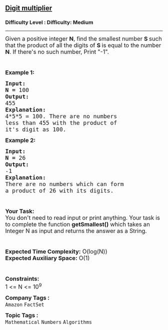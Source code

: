 <h2><a href="https://www.geeksforgeeks.org/problems/digit-multiplier3000/1?page=2&difficulty=Medium&status=unsolved&sortBy=submissions">Digit multiplier</a></h2><h3>Difficulty Level : Difficulty: Medium</h3><hr><div class="problems_problem_content__Xm_eO"><p><span style="font-size:18px">Given a positive integer <strong>N</strong>, find the smallest number <strong>S </strong>such that the product of all the digits of <strong>S </strong>is equal to the number <strong>N</strong>. If there's no such number, Print "-1".</span></p>

<p>&nbsp;</p>

<p><span style="font-size:18px"><strong>Example 1:</strong></span></p>

<pre><span style="font-size:18px"><strong>Input:</strong></span>
<span style="font-size:18px"><strong>N = </strong>100</span>
<span style="font-size:18px"><strong>Output:</strong></span>
<span style="font-size:18px">455</span>
<span style="font-size:18px"><strong>Explanation:</strong></span>
<span style="font-size:18px">4*5*5 = 100. There are no numbers
less than 455 with the product of
it's digit as 100.</span></pre>

<p><span style="font-size:18px"><strong>Example 2:</strong></span></p>

<pre><span style="font-size:18px"><strong>Input:</strong></span>
<span style="font-size:18px"><strong>N = </strong>26</span>
<span style="font-size:18px"><strong>Output:</strong></span>
<span style="font-size:18px">-1</span>
<span style="font-size:18px"><strong>Explanation:</strong></span>
<span style="font-size:18px">There are no numbers which can form
a product of 26 with its digits.</span></pre>

<p>&nbsp;</p>

<p><span style="font-size:18px"><strong>Your Task:</strong><br>
You don't need to read input or print anything. Your task is to complete the function <strong>getSmallest()</strong> which takes an Integer N as input and returns the answer as a String.</span></p>

<p>&nbsp;</p>

<p><span style="font-size:18px"><strong>Expected Time Complexity:</strong> O(log(N))<br>
<strong>Expected Auxiliary Space:</strong> O(1)</span></p>

<p>&nbsp;</p>

<p><span style="font-size:18px"><strong>Constraints:</strong></span><br>
<span style="font-size:18px">1 &lt;= N &lt;= 10<sup>9</sup></span></p>
</div><p><span style=font-size:18px><strong>Company Tags : </strong><br><code>Amazon</code>&nbsp;<code>FactSet</code>&nbsp;<br><p><span style=font-size:18px><strong>Topic Tags : </strong><br><code>Mathematical</code>&nbsp;<code>Numbers</code>&nbsp;<code>Algorithms</code>&nbsp;